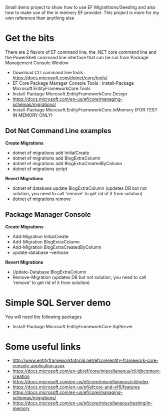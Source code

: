 ﻿Small demo project to show how to use EF Migratitions/Seeding and also how to make use of the in memory EF provider. This project is more for my own reference than anything else

# Get the bits

There are 2 flavors of EF command line, the .NET core command line and the PowerShell command line interface that can be run from Package Management Console Window

- Download CLI command line tools : https://docs.microsoft.com/dotnet/core/tools/
- EF Core Package Manager Console Tools : Install-Package Microsoft.EntityFrameworkCore.Tools
- Install-Package Microsoft.EntityFrameworkCore.Design
- https://docs.microsoft.com/en-us/ef/core/managing-schemas/migrations/
- Install-Package Microsoft.EntityFrameworkCore.InMemory (FOR TEST IN MEMORY ONLY)

## Dot Net Command Line examples

**Create Migrations**
- dotnet ef migrations add InitialCreate
- dotnet ef migrations add BlogExtraColumn
- dotnet ef migrations add BlogExtraCreatedByColumn
- dotnet ef migrations script


**Revert Migrations**
- dotnet ef database update BlogExtraColumn (updates DB but not solution, you need to call 'remove' to get rid of it from solution)
- dotnet ef migrations remove


## Package Manager Console

**Create Migrations**
- Add-Migration InitialCreate
- Add-Migration BlogExtraColumn 
- Add-Migration BlogExtraCreatedByColumn 
- update-database –verbose

**Revert Migrations**
- Update-Database BlogExtraColumn
- Remove-Migration (updates DB but not solution, you need to call 'remove' to get rid of it from solution)



# Simple SQL Server demo 
You will need the following packages

- Install-Package Microsoft.EntityFrameworkCore.SqlServer

# Some useful links
- http://www.entityframeworktutorial.net/efcore/entity-framework-core-console-application.aspx
- https://docs.microsoft.com/en-gb/ef/core/miscellaneous/cli/dbcontext-creation
- https://docs.microsoft.com/en-us/ef/core/miscellaneous/cli/index
- https://docs.microsoft.com/en-us/ef/efcore-and-ef6/features
- https://docs.microsoft.com/en-us/ef/core/managing-schemas/migrations/
- https://docs.microsoft.com/en-us/ef/core/miscellaneous/testing/in-memory

